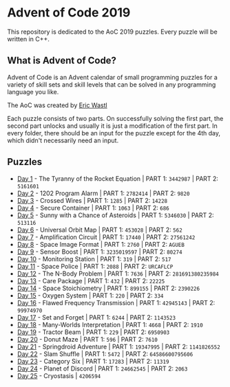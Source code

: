 # Advent of Code 2019
This repository is dedicated to the AoC 2019 puzzles. Every puzzle will be written in C++. 

## What is Advent of Code?
Advent of Code is an Advent calendar of small programming puzzles for a variety of skill sets and skill levels that can be solved in any programming language you like.

The AoC was created by [Eric Wastl](http://was.tl)

Each puzzle consists of two parts. On successfully solving the first part, the second part unlocks and usually it is just a modification of the first part. In every folder, there should be an input for the puzzle except for the 4th day, which didn't necessarily need an input. 

## Puzzles

* [Day 1](https://github.com/mnhtrieu/advent2019/tree/master/01_day) - The Tyranny of the Rocket Equation | PART 1: `3442987` | PART 2: `5161601`
* [Day 2](https://github.com/mnhtrieu/advent2019/tree/master/02_day) - 1202 Program Alarm | PART 1: `2782414` | PART 2: `9820`
* [Day 3](https://github.com/mnhtrieu/advent2019/tree/master/03_day) - Crossed Wires | PART 1: `1285` | PART 2: `14228`
* [Day 4](https://github.com/mnhtrieu/advent2019/tree/master/04_day) - Secure Container | PART 1: `1063` | PART 2: `686`
* [Day 5](https://github.com/mnhtrieu/advent2019/tree/master/05_day) - Sunny with a Chance of Asteroids | PART 1: `5346030` | PART 2: `513116` 
* [Day 6](https://github.com/mnhtrieu/advent2019/tree/master/06_day) - Universal Orbit Map | PART 1: `453028` | PART 2: `562` 
* [Day 7](https://github.com/mnhtrieu/advent2019/tree/master/07_day) - Amplification Circuit | PART 1: `17440` | PART 2: `27561242` 
* [Day 8](https://github.com/mnhtrieu/advent2019/tree/master/08_day) - Space Image Format | PART 1: `2760` | PART 2: `AGUEB` 
* [Day 9](https://github.com/mnhtrieu/advent2019/tree/master/09_day) - Sensor Boost | PART 1: `3235019597` | PART 2: `80274` 
* [Day 10](https://github.com/mnhtrieu/advent2019/tree/master/10_day) - Monitoring Station | PART 1: `319` | PART 2: `517` 
* [Day 11](https://github.com/mnhtrieu/advent2019/tree/master/11_day) - Space Police | PART 1: `2088` | PART 2: `URCAFLCP` 
* [Day 12](https://github.com/mnhtrieu/advent2019/tree/master/12_day) - The N-Body Problem | PART 1: `7636` | PART 2: `281691380235984` 
* [Day 13](https://github.com/mnhtrieu/advent2019/tree/master/13_day) - Care Package | PART 1: `432` | PART 2: `22225` 
* [Day 14](https://github.com/mnhtrieu/advent2019/tree/master/14_day) - Space Stoichiometry | PART 1: `899155` | PART 2: `2390226` 
* [Day 15](https://github.com/mnhtrieu/advent2019/tree/master/15_day) - Oxygen System | PART 1: `220` | PART 2: `334` 
* [Day 16](https://github.com/mnhtrieu/advent2019/tree/master/16_day) - Flawed Frequency Transmission | PART 1: `42945143` | PART 2: `99974970` 
* [Day 17](https://github.com/mnhtrieu/advent2019/tree/master/17_day) - Set and Forget | PART 1: `6244` | PART 2: `1143523` 
* [Day 18](https://github.com/mnhtrieu/advent2019/tree/master/18_day) - Many-Worlds Interpretation | PART 1: `4668` | PART 2: `1910` 
* [Day 19](https://github.com/mnhtrieu/advent2019/tree/master/19_day) - Tractor Beam | PART 1: `229` | PART 2: `6950903` 
* [Day 20](https://github.com/mnhtrieu/advent2019/tree/master/20_day) - Donut Maze | PART 1: `596` | PART 2: `7610` 
* [Day 21](https://github.com/mnhtrieu/advent2019/tree/master/21_day) - Springdroid Adventure | PART 1: `19347995` | PART 2: `1141826552` 
* [Day 22](https://github.com/mnhtrieu/advent2019/tree/master/22_day) - Slam Shuffle | PART 1: `5472` | PART 2: `64586600795606` 
* [Day 23](https://github.com/mnhtrieu/advent2019/tree/master/23_day) - Category Six | PART 1: `17283` | PART 2: `11319` 
* [Day 24](https://github.com/mnhtrieu/advent2019/tree/master/24_day) - Planet of Discord | PART 1: `24662545` | PART 2: `2063` 
*  [Day 25](https://github.com/mnhtrieu/advent2019/tree/master/25_day) - Cryostasis | `4206594` 

